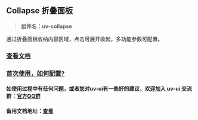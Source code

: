 ## Collapse 折叠面板

> **组件名：uv-collapse**

通过折叠面板收纳内容区域，点击可展开收起，多功能参数可配置。

### [查看文档](https://www.uvui.cn/components/collapse.html)

### <a href="https://www.uvui.cn/components/quickstart.html" target="_blank">首次使用，如何配置?</a>

#### 如使用过程中有任何问题，或者您对uv-ui有一些好的建议，欢迎加入 uv-ui 交流群：<a href="https://www.uvui.cn/components/addQQGroup.html" target="_blank">官方QQ群</a>

#### 备用文档地址：[查看](https://uvui.ppiyy.cn/components/collapse.html)